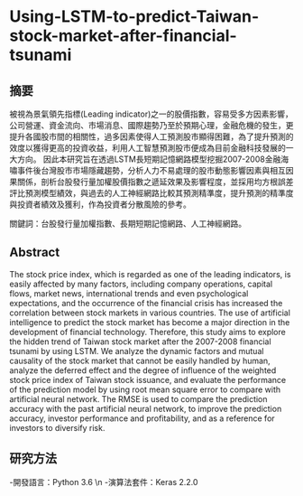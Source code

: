 # Using-LSTM-to-predict-Taiwan-stock-market-after-financial-tsunami


## 摘要

被視為景氣領先指標(Leading indicator)之一的股價指數，容易受多方因素影響，公司營運、資金流向、市場消息、國際趨勢乃至於預期心理，金融危機的發生，更提升各國股市間的相關性，過多因素使得人工預測股市顯得困難，為了提升預測的效度以獲得更高的投資收益，利用人工智慧預測股市便成為目前金融科技發展的一大方向。
因此本研究旨在透過LSTM長短期記憶網路模型挖掘2007-2008金融海嘯事件後台灣股市市場隱藏趨勢，分析人力不易處理的股市動態影響因素與相互因果關係，剖析台股發行量加權股價指數之遞延效果及影響程度，並採用均方根誤差評比預測模型績效，與過去的人工神經網路比較其預測精準度，提升預測的精準度與投資者績效及獲利，作為投資者分散風險的參考。

關鍵詞：台股發行量加權指數、長期短期記憶網路、人工神經網路。


## Abstract

The stock price index, which is regarded as one of the leading indicators, is easily affected by many factors, including company operations, capital flows, market news, international trends and even psychological expectations, and the occurrence of the financial crisis has increased the correlation between stock markets in various countries. The use of artificial intelligence to predict the stock market has become a major direction in the development of financial technology.
Therefore, this study aims to explore the hidden trend of Taiwan stock market after the 2007-2008 financial tsunami by using LSTM. We analyze the dynamic factors and mutual causality of the stock market that cannot be easily handled by human, analyze the deferred effect and the degree of influence of the weighted stock price index of Taiwan stock issuance, and evaluate the performance of the prediction model by using root mean square error to compare with artificial neural network. The RMSE is used to compare the prediction accuracy with the past artificial neural network, to improve the prediction accuracy, investor performance and profitability, and as a reference for investors to diversify risk.


## 研究方法
-開發語言：Python 3.6 \n
-演算法套件：Keras 2.2.0





